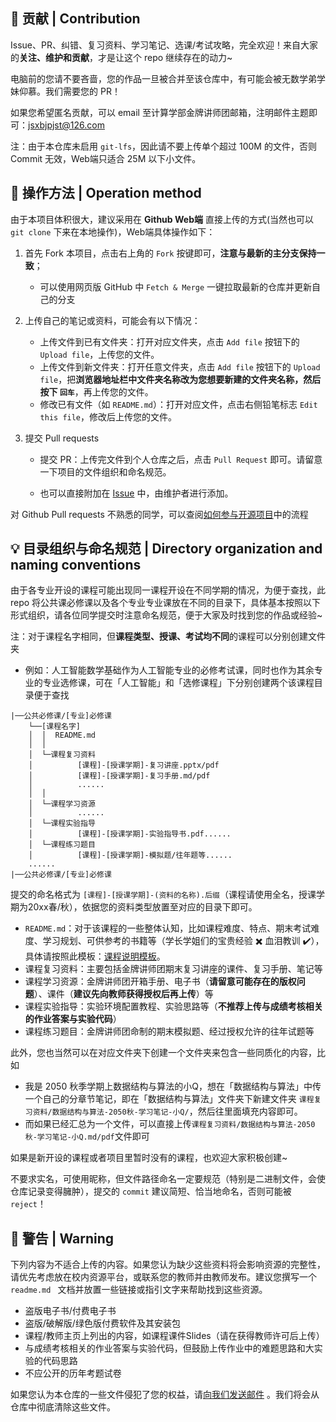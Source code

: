 ## :raised_hands: 贡献 | Contribution

Issue、PR、纠错、复习资料、学习笔记、选课/考试攻略，完全欢迎！来自大家的**关注、维护和贡献**，才是让这个 repo 继续存在的动力~

电脑前的您请不要吝啬，您的作品一旦被合并至该仓库中，有可能会被无数学弟学妹仰慕。我们需要您的 PR！

如果您希望匿名贡献，可以 email 至计算学部金牌讲师团邮箱，注明邮件主题即可：jsxbjpjst@126.com

注：由于本仓库未启用 `git-lfs`，因此请不要上传单个超过 100M 的文件，否则 Commit 无效，Web端只适合 25M 以下小文件。

## :wrench: 操作方法 | Operation method

由于本项目体积很大，建议采用在 **Github Web端** 直接上传的方式(当然也可以 `git clone` 下来在本地操作)，Web端具体操作如下：

1. 首先 Fork 本项目，点击右上角的 `Fork` 按键即可，**注意与最新的主分支保持一致**；
   * 可以使用网页版 GitHub 中 `Fetch & Merge` 一键拉取最新的仓库并更新自己的分支

3. 上传自己的笔记或资料，可能会有以下情况：
   * 上传文件到已有文件夹：打开对应文件夹，点击 `Add file` 按钮下的 `Upload file`，上传您的文件。
   * 上传文件到新文件夹：打开任意文件夹，点击 `Add file` 按钮下的 `Upload file`，把**浏览器地址栏中文件夹名称改为您想要新建的文件夹名称，然后按下 `回车`**，再上传您的文件。
   * 修改已有文件（如 `README.md`）：打开对应文件，点击右侧铅笔标志 `Edit this file`，修改后上传您的文件。

4. 提交 Pull requests
   * 提交 PR：上传完文件到个人仓库之后，点击 `Pull Request` 即可。请留意一下项目的文件组织和命名规范。

   * 也可以直接附加在 [Issue](https://github.com/HIT-FC-OpenCS/CS_Courses/issues/new) 中，由维护者进行添加。

对 Github Pull requests 不熟悉的同学，可以查阅[如何参与开源项目](https://github.com/firstcontributions/first-contributions/blob/main/translations/README.zh-cn.md)中的流程

## :bulb: 目录组织与命名规范 | Directory organization and naming conventions

由于各专业开设的课程可能出现同一课程开设在不同学期的情况，为便于查找，此 repo 将公共课必修课以及各个专业专业课放在不同的目录下，具体基本按照以下形式组织，请各位同学提交时注意命名规范，便于大家及时找到您的作品或经验~

注：对于课程名字相同，但**课程类型、授课、考试均不同**的课程可以分别创建文件夹
- 例如：人工智能数学基础作为人工智能专业的必修考试课，同时也作为其余专业的专业选修课，可在「人工智能」和「选修课程」下分别创建两个该课程目录便于查找
```
|──公共必修课/[专业]必修课
    └──[课程名字]
    │  │  README.md
    │  │
    │  └─课程复习资料
    │          [课程]-[授课学期]-复习讲座.pptx/pdf
    │          [课程]-[授课学期]-复习手册.md/pdf
    │          ......
    │  │
    │  └─课程学习资源
    │          ......
    │  └─课程实验指导
    │          [课程]-[授课学期]-实验指导书.pdf......
    │  └─课程练习题目
    │          [课程]-[授课学期]-模拟题/往年题等......
    ......
|──公共必修课/[专业]必修课
```

提交的命名格式为 `[课程]-[授课学期]-(资料的名称).后缀`（课程请使用全名，授课学期为20xx春/秋），依据您的资料类型放置至对应的目录下即可。

- `README.md`：对于该课程的一些整体认知，比如课程难度、特点、期末考试难度、学习规划、可供参考的书籍等（学长学姐们的宝贵经验 :heavy_multiplication_x: 血泪教训 :heavy_check_mark:），具体请按照此模板：[课程说明模板](课程说明模板.md)。
- 课程复习资料：主要包括金牌讲师团期末复习讲座的课件、复习手册、笔记等
- 课程学习资源：金牌讲师团开箱手册、电子书（**请留意可能存在的版权问题**）、课件（**建议先向教师获得授权后再上传**）等
- 课程实验指导：实验环境配置教程、实验思路等（**不推荐上传与成绩考核相关的作业答案与实验代码**）
- 课程练习题目：金牌讲师团命制的期末模拟题、经过授权允许的往年试题等

此外，您也当然可以在对应文件夹下创建一个文件夹来包含一些同质化的内容，比如

- 我是 2050 秋季学期上数据结构与算法的小Q，想在「数据结构与算法」中传一个自己的分章节笔记，即在「数据结构与算法」文件夹下新建文件夹 `课程复习资料/数据结构与算法-2050秋-学习笔记-小Q/`，然后往里面填充内容即可。
- 而如果已经汇总为一个文件，可以直接上传`课程复习资料/数据结构与算法-2050秋-学习笔记-小Q.md/pdf`文件即可

如果是新开设的课程或者项目里暂时没有的课程，也欢迎大家积极创建~

不要求实名，可使用昵称，但文件路径命名一定要规范（特别是二进制文件，会使仓库记录变得臃肿），提交的 `commit` 建议简短、恰当地命名，否则可能被 `reject`！

## :rotating_light: 警告 | Warning

下列内容为不适合上传的内容。如果您认为缺少这些资料将会影响资源的完整性，请优先考虑放在校内资源平台，或联系您的教师并由教师发布。建议您撰写一个 `readme.md ` 文档并放置一些链接或指引文字来帮助找到这些资源。

- 盗版电子书/付费电子书
- 盗版/破解版/绿色版付费软件及其安装包
- 课程/教师主页上列出的内容，如课程课件Slides（请在获得教师许可后上传）
- 与成绩考核相关的作业答案与实验代码，但鼓励上传作业中的难题思路和大实验的代码思路
- 不应公开的历年考题试卷

如果您认为本仓库的一些文件侵犯了您的权益，请[向我们发送邮件](jsxbjpjst@126.com) 。我们将会从仓库中彻底清除这些文件。
